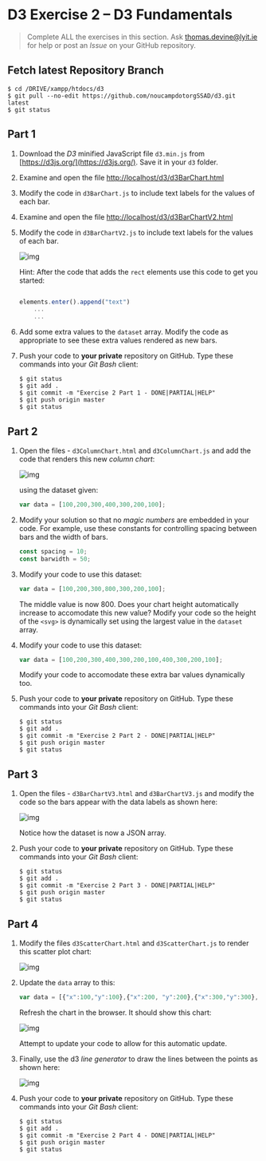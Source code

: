 # D3 Exercise 2 – D3 Fundamentals
		
> Complete ALL the exercises in this section. Ask thomas.devine@lyit.ie for help or post an *Issue* on your GitHub repository.

## Fetch latest Repository Branch

```
$ cd /DRIVE/xampp/htdocs/d3
$ git pull --no-edit https://github.com/noucampdotorgSSAD/d3.git latest
$ git status

```


## Part 1

1.	Download the *D3* minified JavaScript file ``d3.min.js`` from [https://d3js.org/](https://d3js.org/).  Save it in your ``d3`` folder.

1.	Examine and open the file [http://localhost/d3/d3BarChart.html](http://localhost/d3/d3BarChart.html)

1.	Modify the code in ``d3BarChart.js`` to include text labels for the values of each bar.

1.	Examine and open the file [http://localhost/d3/d3BarChartV2.html](http://localhost/d3/d3BarChartV2.html)

1.	Modify the code in ``d3BarChartV2.js`` to include text labels for the values of each bar.

	![img](../images/barChart2.png)

	Hint: After the code that adds the ``rect`` elements use this code to get you started:

	```javascript

	elements.enter().append("text")
		...
		...

	```

1.	Add some extra values to the ``dataset`` array.  Modify the code as appropriate to see these extra values rendered as new bars.

1.	Push your code to **your private** repository on GitHub.  Type these commands into your *Git Bash* client:

	```
	$ git status
	$ git add .
	$ git commit -m "Exercise 2 Part 1 - DONE|PARTIAL|HELP"
	$ git push origin master
	$ git status

	```


## Part 2

1.	Open the files - ``d3ColumnChart.html`` and ``d3ColumnChart.js`` and add the code that renders this new *column chart*:

	![img](../images/columnChart2.png)

	using the dataset given:

	```javascript
	var data = [100,200,300,400,300,200,100];

	```

1.	Modify your solution so that no *magic numbers* are embedded in your code.  For example, use these constants for controlling spacing between bars and the width of bars.

	```javascript
	const spacing = 10;
	const barwidth = 50;	

	```

1.	Modify your code to use this dataset:

	```javascript
	var data = [100,200,300,800,300,200,100];

	```	

	The middle value is now 800.  Does your chart height automatically increase to accomodate this new value?  Modify your code so the height of the ``<svg>`` is dynamically set using the largest value in the ``dataset`` array.

1.	Modify your code to use this dataset:

	```javascript
	var data = [100,200,300,400,300,200,100,400,300,200,100];

	```	

	Modify your code to accomodate these extra bar values dynamically too.

1.	Push your code to **your private** repository on GitHub.  Type these commands into your *Git Bash* client:

	```
	$ git status
	$ git add .
	$ git commit -m "Exercise 2 Part 2 - DONE|PARTIAL|HELP"
	$ git push origin master
	$ git status

	```

## Part 3

1.	Open the files - ``d3BarChartV3.html`` and ``d3BarChartV3.js`` and modify the code so the bars appear with the data labels as shown here:

	![img](../images/barChart4.png)

	Notice how the dataset is now a JSON array.  

1.	Push your code to **your private** repository on GitHub.  Type these commands into your *Git Bash* client:

	```
	$ git status
	$ git add .
	$ git commit -m "Exercise 2 Part 3 - DONE|PARTIAL|HELP"
	$ git push origin master
	$ git status

	```

## Part 4

1.	Modify the files ``d3ScatterChart.html`` and ``d3ScatterChart.js`` to render this scatter plot chart:

	![img](../images/scatterChart.png)

1.	Update the ``data`` array to this:

	```javascript
	var data = [{"x":100,"y":100},{"x":200, "y":200},{"x":300,"y":300},{"x":400, "y":200}];

	```

	Refresh the chart in the browser.  It should show this chart:

	![img](../images/scatterChart3.png)

	Attempt to update your code to allow for this automatic update.

1.	Finally, use the d3 *line generator* to draw the lines between the points as shown here:

	![img](../images/scatterChart4.png)

1.	Push your code to **your private** repository on GitHub.  Type these commands into your *Git Bash* client:

	```
	$ git status
	$ git add .
	$ git commit -m "Exercise 2 Part 4 - DONE|PARTIAL|HELP"
	$ git push origin master
	$ git status

	```

